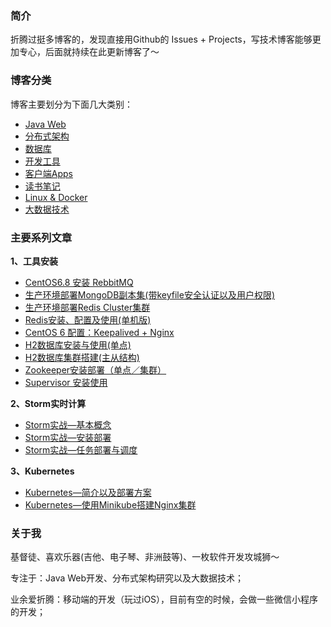 ### 简介

折腾过挺多博客的，发现直接用Github的 Issues + Projects，写技术博客能够更加专心，后面就持续在此更新博客了～

### 博客分类

博客主要划分为下面几大类别：

* [Java Web](https://github.com/johnnian/Blog/projects/1)
* [分布式架构](https://github.com/johnnian/Blog/projects/2)
* [数据库](https://github.com/johnnian/Blog/projects/3)
* [开发工具](https://github.com/johnnian/Blog/projects/4)
* [客户端Apps](https://github.com/johnnian/Blog/projects/5)
* [读书笔记](https://github.com/johnnian/Blog/projects/6)
* [Linux & Docker](https://github.com/johnnian/Blog/projects/7)
* [大数据技术](https://github.com/johnnian/Blog/projects/8)

### 主要系列文章

**1、工具安装**

- [CentOS6.8 安装 RebbitMQ](https://github.com/johnnian/Blog/issues/7)
- [生产环境部署MongoDB副本集(带keyfile安全认证以及用户权限)](https://github.com/johnnian/Blog/issues/8)
- [生产环境部署Redis Cluster集群](https://github.com/johnnian/Blog/issues/9)
- [Redis安装、配置及使用(单机版) ](https://github.com/johnnian/Blog/issues/2)
- [CentOS 6 配置：Keepalived + Nginx ](https://github.com/johnnian/Blog/issues/19)
- [H2数据库安装与使用(单点) ](https://github.com/johnnian/Blog/issues/24)
- [H2数据库集群搭建(主从结构)](https://github.com/johnnian/Blog/issues/26)
- [Zookeeper安装部署（单点／集群）](https://github.com/johnnian/Blog/issues/25)
- [Supervisor 安装使用](https://github.com/johnnian/Blog/issues/27)


**2、Storm实时计算**

- [Storm实战—基本概念](https://github.com/johnnian/Blog/issues/21)
- [Storm实战—安装部署](https://github.com/johnnian/Blog/issues/22)
- [Storm实战—任务部署与调度](https://github.com/johnnian/Blog/issues/23)

**3、Kubernetes**

- [Kubernetes—简介以及部署方案](https://github.com/johnnian/Blog/issues/30)
- [Kubernetes—使用Minikube搭建Nginx集群](https://github.com/johnnian/Blog/issues/32)


### 关于我

基督徒、喜欢乐器(吉他、电子琴、非洲鼓等)、一枚软件开发攻城狮～

专注于：Java Web开发、分布式架构研究以及大数据技术；

业余爱折腾：移动端的开发（玩过iOS），目前有空的时候，会做一些微信小程序的开发；


